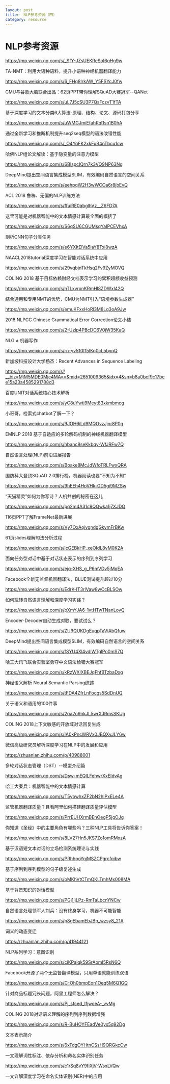 ```yaml
---
layout: post
title:  NLP参考资源（四）
category: resource 
---
```


# NLP参考资源

https://mp.weixin.qq.com/s/_SfY-JZsUEKReSoI6qHg9w

TA-NMT：利用大语种语料，提升小语种神经机器翻译能力

https://mp.weixin.qq.com/s/6_FHq8IrkAW_Y5FSYcJ0fw

CMU与谷歌大脑联合出品：62页PPT带你理解SQuAD大赛冠军--QANet

https://mp.weixin.qq.com/s/uL7J5cSU3P7QsFczvT1fTA

基于深度学习的文本分类6大算法-原理、结构、论文、源码打包分享

https://mp.weixin.qq.com/s/uWMGJmiEfahRql1sn1B0hA

通过全新学习和推断机制提升seq2seq模型的语法改错性能

https://mp.weixin.qq.com/s/_O4YqFK2xkFuB4nTbcu1cw

哈佛NLP组论文解读：基于隐变量的注意力模型

https://mp.weixin.qq.com/s/6BIspcIQrn7k3VQ9NP63Ng

DeepMind提出空间语言集成模型SLIM，有效编码自然语言的空间关系

https://mp.weixin.qq.com/s/eehpqW2H3wWCOa6r8jbEvQ

ACL 2018 鲁棒、无偏的NLP训练方法

https://mp.weixin.qq.com/s/ffuiRE0qbglhVz__Z6FD7A

这里可能是对机器智能中的文本情感计算最全面的概括了

https://mp.weixin.qq.com/s/S6qSU6CGUMsqYaIPCEVhxA

剖析CNN句子分类任务

https://mp.weixin.qq.com/s/e6YXItElVa5iaY8Txi8wzA

NAACL2018tutorial深度学习在智能对话系统中应用

https://mp.weixin.qq.com/s/29vqbjnTkHsq2Fv9ZyMOVQ

COLING 2018 基于目标依赖财经文档表示学习的累积超额收益预测

https://mp.weixin.qq.com/s/nTLxvrxnKRmHl8ZDWxI42Q

结合通用和专用NMT的优势，CMU为NMT引入“语境参数生成器”

https://mp.weixin.qq.com/s/emuKFxxHoRl3M8Lg3oA9Jw

2018 NLPCC Chinese Grammatical Error Correction论文小结

https://mp.weixin.qq.com/s/2-Uzlp4PBcDC6V0jW35KaQ

NLG ≠ 机器写作

https://mp.weixin.qq.com/s/rn-yv510ff5IKq0cL5bypQ

新加坡科技设计大学杨杰：Recent Advances in Sequence Labeling

https://mp.weixin.qq.com/s?__biz=MjM5MDE0Mjc4MA==&mid=2651009365&idx=4&sn=b8a0bcf9c17bee15a23a4585291788d3

百度UNIT对话系统核心技术解析

https://mp.weixin.qq.com/s/yC8uYwti9Meyt83xkmbmcg

小哥哥，检索式chatbot了解一下？

https://mp.weixin.qq.com/s/9JOH6iLd9MQOvzJjnr8P0g

EMNLP 2018 基于自适应的多轮解码机制的神经机器翻译模型

https://mp.weixin.qq.com/s/hbanc8seKkbqv-WfJRFw7Q

自然语言处理(NLP)前沿进展报告

https://mp.weixin.qq.com/s/Boake8McJdWfoTRLFwxQRA

国防科大登顶SQuAD 2.0排行榜，机器阅读也要“不知为不知”

https://mp.weixin.qq.com/s/9hEEh4HpVHk-GD5gi9MZSw

“天猫精灵”如何为你写诗？人机共创的秘密在这儿

https://mp.weixin.qq.com/s/pq2m4A31c9QQwka1j7XJDQ

116页PPT了解FrameNet最新进展

https://mp.weixin.qq.com/s/Vy7OxAojvgndgGkvmFrBKw

61页slides理解句法分析过程

https://mp.weixin.qq.com/s/icGEBkHP_xeOIdL8vM0K2A

面向任务型对话中基于对话状态表示的序列到序列学习

https://mp.weixin.qq.com/s/ejq-XHS_g_P6mVDv5jMqEA

Facebook全新无监督机器翻译法，BLUE测试提升超过10分

https://mp.weixin.qq.com/s/EdrK-IT3rlVaw8wCcBLSOw

如何玩转自然语言理解和深度学习实践？

https://mp.weixin.qq.com/s/pXmYJA6-1vtHTwTNanLovQ

Encoder-Decoder自动生成对联，要试试么？

https://mp.weixin.qq.com/s/ZU9QUKDgEuqpTaViAbQfuw

DeepMind提出空间语言集成模型SLIM，有效编码自然语言的空间关系

https://mp.weixin.qq.com/s/fSYU4Xl4vdlWTgIPo0mS7Q

哈工大讯飞联合实验室勇夺中文语法检错大赛冠军

https://mp.weixin.qq.com/s/kRzWXlXBEJqFhfBTzbaDxg

神经语义解析 Neural Semantic Parsing综述

https://mp.weixin.qq.com/s/tFDA4ZfrLnFocgs5SdDnUQ

关于语义和语用的100件事

https://mp.weixin.qq.com/s/2qa2o9nkJL5wrXJRmsSKUg

COLING 2018上下文敏感的开放域对话回复生成

https://mp.weixin.qq.com/s/IA0kPncWRVx0JBQXvJLY6w

微信高级研究员解析深度学习在NLP中的发展和应用

https://zhuanlan.zhihu.com/p/40988001

多轮对话状态管理（DST）--模型介绍篇

https://mp.weixin.qq.com/s/Dsw-mEQlLFehwrXxEIdvAg

哈工大秦兵：机器智能中的文本情感计算

https://mp.weixin.qq.com/s/T5ybwhxZF2bN2hIPxELe4A

监管机器翻译质量？且看阿里如何搭建翻译质量评估模型

https://mp.weixin.qq.com/s/PrrEUHXrmBEnOegP5jqOJg

你知道《圣经》中的主要角色有哪些吗？三种NLP工具将告诉你答案！

https://mp.weixin.qq.com/s/8LV27Hn5JKS7Zo1omRMxzA

基于汉语短文本对话的立场检测系统理论与实践

https://mp.weixin.qq.com/s/PRhhpoYqjMSZCPgrcfqibw

基于序列到序列模型的句子级复述生成

https://mp.weixin.qq.com/s/oMKhVtCTmQKLTmhMx008MA

基于背景知识的对话模型

https://mp.weixin.qq.com/s/PGj1IjLPz-RmTaLbcnYNCw

自然语言处理领军人刘兵：没有终身学习，机器不可能智能

https://mp.weixin.qq.com/s/p8gEbamEbJBp_wzsy8_21A

词义的动态变迁

https://zhuanlan.zhihu.com/p/41944121

NLP系列学习：意图识别

https://mp.weixin.qq.com/s/ciKPaiqk59SrAomI5RsN6Q

Facebook开源了两个无监督翻译模型，只用单语就能训练双语

https://mp.weixin.qq.com/s/C-Oh0bmpEon1Oeq5M6Q1GQ

针对商品标题冗长问题，阿里工程师怎么解决？

https://mp.weixin.qq.com/s/Pj_sfced_IfjwoeA-_vvMg

COLING 2018对话语义理解的序列到序列数据增强

https://mp.weixin.qq.com/s/R-BuHOYFEadVe0yx5q92Dg

文本表示简介

https://mp.weixin.qq.com/s/6xTdgOYHtnCSsH9QRGkcCw

一文理解词性标注、依存分析和命名实体识别任务

https://mp.weixin.qq.com/s/c1rSq8vY9fiXjV-WsxLVQw

一文详解深度学习在命名实体识别(NER)中的应用
